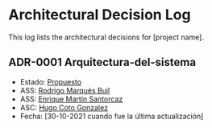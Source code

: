 # Architectural Decision Log

This log lists the architectural decisions for [project name].

<!-- adrlog -- Regenerate the content by using "adr-log -i". You can install it via "npm install -g adr-log" -->

## ADR-0001 Arquitectura-del-sistema
* Estado: [Propuesto](decisiones/0001-Aquitectura-del-sistema.md)
* ASS: [Rodrigo Marqués Buil](https://github.com/Larrivey)
* ASS: [Enrique Martín Santorcaz](https://github.com/kikmar)
* ASC: [Hugo Coto Gonzalez](https://github.com/hugocg6)
* Fecha: [30-10-2021 cuando fue la última actualización] 



